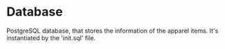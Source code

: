 # Database 
PostgreSQL database, that stores the information of the apparel items. It's instantiated by the 'init.sql' file.